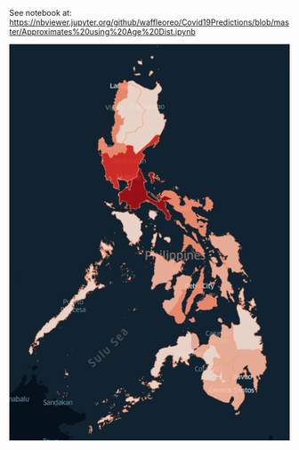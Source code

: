 See notebook at:
https://nbviewer.jupyter.org/github/waffleoreo/Covid19Predictions/blob/master/Approximates%20using%20Age%20Dist.ipynb


![](images/at_risk_by_age.png)
